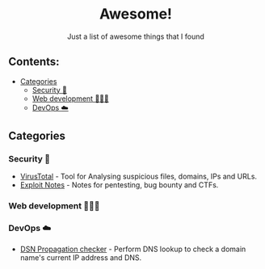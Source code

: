 <h1 align="center">Awesome!</h1>

<div align="center">Just a list of awesome things that I found</div>

## Contents:

- [Categories](#categories)
  - [Security 🔐](#security)
  - [Web development 👨🏻‍💻](#web)
  - [DevOps ☁️](#web)

## Categories

### Security 🔐
- [VirusTotal](https://www.virustotal.com/) - Tool for Analysing suspicious files, domains, IPs and URLs.
- [Exploit Notes](https://exploit-notes.hdks.org/) - Notes for pentesting, bug bounty and CTFs.

### Web development 👨🏻‍💻

### DevOps ☁️
- [DSN Propagation checker](https://www.whatsmydns.net/) - Perform DNS lookup to check a domain name's current IP address and DNS.

